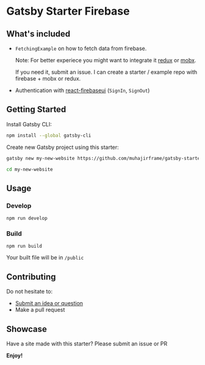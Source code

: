 # Gatsby Starter Firebase

## What's included

- `FetchingExample` on how to fetch data from firebase.

  Note: For better experiece you might want to integrate it [redux](https://redux.js.org) or [mobx](http://mobx.js.org).

  If you need it, submit an issue. I can create a starter / example repo with firebase + mobx or redux.

- Authentication with [react-firebaseui](https://github.com/firebase/firebaseui-web-react) (`SignIn`, `SignOut`)

## Getting Started

Install Gatsby CLI:

```sh
npm install --global gatsby-cli
```

Create new Gatsby project using this starter:

```sh
gatsby new my-new-website https://github.com/muhajirframe/gatsby-starter-firebase
```

```sh
cd my-new-website
```

## Usage

### Develop

```
npm run develop
```

### Build

```
npm run build
```

Your built file will be in `/public`

## Contributing

Do not hesitate to:

- [Submit an idea or question](https://github.com/muhajirframe/gatsby-starter-firebase/issues/new)
- Make a pull request

## Showcase

Have a site made with this starter? Please submit an issue or PR

**Enjoy!**
